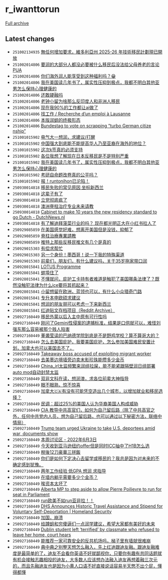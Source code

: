 # r_iwanttorun

[Full archive](archive.md)

## Latest changes

- `251002134935` [無任何增加要求，維多利亞州 2025-26 年技術移民計劃現已開放](../posts/r_iwanttorun/251002084242_1nvye9m.md)
- `251002014806` [要润的大部分人都没必要被什么移民后没法给父母养老的言论PUA](../posts/r_iwanttorun/251001172418_1nvehqt.md)
- `251002014806` [你们海外润人能享受到这种福利吗？😁](../posts/r_iwanttorun/251001073616_1nv1x68.md)
- `251002014806` [我在美国读几年书了，属实性压抑到极点，我都不明白其他亚男怎么保持心理健康的](../posts/r_iwanttorun/250930060223_1nu5fgx.md)
- `251002014806` [还敢硬融吗](../posts/r_iwanttorun/251001183754_1nvgjpg.md)
- `251002014806` [老钟小留为啥那么反印度人和非洲人移民](../posts/r_iwanttorun/251001152852_1nvbc8e.md)
- `251002014806` [现在我90%的工作都让ai做了](../posts/r_iwanttorun/251001050648_1nuzith.md)
- `251002014806` [找工作 / Recherche d’un emploi à Lausanne](../posts/r_iwanttorun/251001205228_1nvk6uk.md)
- `251002014806` [本版润蛆的终极形态](../posts/r_iwanttorun/251002010322_1nvq37t.md)
- `251002014806` [Bundestag to vote on scrapping “turbo German citize nship”](../posts/r_iwanttorun/251001223632_1nvmu1j.md)
- `251001015902` [电气大一想润，求建议/打醒](../posts/r_iwanttorun/251001013435_1nuvcxa.md)
- `251001015902` [中国强大到底能不能提高华人乃至亚裔在海外的地位？](../posts/r_iwanttorun/250930133830_1nudghi.md)
- `251001015902` [这次k签真的必须支持](../posts/r_iwanttorun/250930214203_1nuq66n.md)
- `251001015902` [各位我想了解现在日本反移民是不是特别严重](../posts/r_iwanttorun/250930160132_1nuh5kw.md)
- `251001015902` [我在美国读几年书了，属实性压抑到极点，我都不明白其他亚男怎么保持心理健康的](../posts/r_iwanttorun/250930060223_1nu5fgx.md)
- `251001015902` [考研自命题改卷真的公平吗？](../posts/r_iwanttorun/250930182236_1nukxlm.md)
- `251001015902` [报！runtonihon已沦陷！](../posts/r_iwanttorun/250930055316_1nu5a1a.md)
- `250930014818` [移民失败的常见原因 坐标新西兰](../posts/r_iwanttorun/250929204702_1nttkmp.md)
- `250930014818` [这辈子有了](../posts/r_iwanttorun/250929155720_1ntlump.md)
- `250930014818` [立党彻底疯了](../posts/r_iwanttorun/250929164242_1ntn1lc.md)
- `250930014818` [澳洲脊柱治疗专业未来请教](../posts/r_iwanttorun/250929133132_1nti3xu.md)
- `250930014818` [Cabinet to make 10 years the new residency standard to go Dutch - DutchNews.nl](../posts/r_iwanttorun/250929125523_1nth9qi.md)
- `250930014818` [有了解迪拜菠菜行业的吗？ 现在都光明正大在小红书拉人了](../posts/r_iwanttorun/250929114547_1ntfsdm.md)
- `250929085859` [在美国感觉好难，想离开美国但是没钱，抑郁了](../posts/r_iwanttorun/250929055507_1ntaa31.md)
- `250929085859` [脊柱治療專業請教](../posts/r_iwanttorun/250929082933_1ntcmf5.md)
- `250929085859` [推特上那些反移民推文有几个是真的](../posts/r_iwanttorun/250929040827_1nt8hyn.md)
- `250929015303` [有偿求帮忙](../posts/r_iwanttorun/250928202454_1nsynko.md)
- `250929015303` [另一个身份！墨西哥！说一下我的特殊渠道](../posts/r_iwanttorun/250928145441_1nsqdan.md)
- `250929015303` [前辈们，朋友们，有什么建议吗，关于35岁拖家带口润](../posts/r_iwanttorun/250928053841_1nsgewd.md)
- `250928015841` [LOTUS Programme](../posts/r_iwanttorun/250927162008_1nrzbwr.md)
- `250928015841` [蚌埠住了](../posts/r_iwanttorun/250927164903_1ns01qg.md)
- `250928015841` [不懂就问，庇护工卡持有者难道是触犯了美国哪条法律了？既然没触犯法律为什么ice要将其抓起来？](../posts/r_iwanttorun/250928003718_1nsav6j.md)
- `250928015841` [小留想留在欧洲，蓝领也可以，有什么小众猎奇门路](../posts/r_iwanttorun/250927141300_1nrwa5h.md)
- `250928015841` [专升本申欧硕求建议](../posts/r_iwanttorun/250927234819_1ns9wkh.md)
- `250928015841` [想润的朋友朋可以考虑一下来新西兰](../posts/r_iwanttorun/250927214610_1ns79ov.md)
- `250928015841` [红迪贴文存档项目（Reddit Archive）](../posts/r_iwanttorun/250927164559_1nrzz25.md)
- `250927160449` [移民外蒙以后入主中原有可行性吗](../posts/r_iwanttorun/250502044340_1kcsoos.md)
- `250927160449` [刚问了Gemini性侵案的逮捕标准，结果是口供就可以，难怪刘强东那么容易被那个贱人陷害](../posts/r_iwanttorun/250430214136_1kbs8bm.md)
- `250927160449` [董袭莹读的巴纳德学院到底是不是野鸡学校？算不算哥大的？](../posts/r_iwanttorun/250504041606_1kebajz.md)
- `250927160449` [怎么去美国庇护，我要美国庇护，怎么参加美国难民安置计划，加拿大也可以美国去不了，](../posts/r_iwanttorun/250503235213_1ke6m50.md)
- `250927160449` [Takeaway boss accused of exploiting migrant worker](../posts/r_iwanttorun/250501154609_1kcbz0x.md)
- `250927160449` [去美墨边境墙旁边卖末影珍珠能攒多少金币](../posts/r_iwanttorun/250505123848_1kfal3k.md)
- `250927160449` [China_irl太监频繁来润组拉屎，能不能紧跟隔壁润日组部署auto mod自动封禁太监](../posts/r_iwanttorun/250507044127_1kgozev.md)
- `250927160449` [双非文科在读，想润澳，求各位前辈大神指导](../posts/r_iwanttorun/250507043727_1kgox3e.md)
- `250927160449` [眼不眼熟，惊不惊喜](../posts/r_iwanttorun/250505203452_1kfm6v6.md)
- `250927160449` [加拿大🇨🇦有没有可能凭空造出几个城市，以增加就业和移民选择？](../posts/r_iwanttorun/250503014743_1kdhqch.md)
- `250927160449` [民调：超过25%的美国人认为华裔美国人构成威胁](../posts/r_iwanttorun/250503161407_1kdwm3s.md)
- `250927160449` [CIA 教导中共高官们，如何为自己留后路（除了中共高官之外，任何中共党内人员，想为自己留后路，也可以通过以下秘密方法，联络中情局）](../posts/r_iwanttorun/250503043134_1kdkmtb.md)
- `250927160449` [Trump team urged Ukraine to take U.S. deportees amid war, documents show](../posts/r_iwanttorun/250507114837_1kgvc72.md)
- `250927160449` [本周讨论区 - 2022年6月3日](../posts/r_iwanttorun/250502122630_1kczosq.md)
- `250927160449` [今天收到亚马逊纽约offer但是同时ICC抽中了H1B怎么选](../posts/r_iwanttorun/250501212621_1kck4fd.md)
- `250927160449` [稅後12刀豪華三拼飯](../posts/r_iwanttorun/250502160855_1kd4spc.md)
- `250927160449` [你们是如何下定决心去留学或移民的？我总是因为对未来的不确定感到犹豫。](../posts/r_iwanttorun/250503092236_1kdox01.md)
- `250927160449` [两年工作经验 低GPA 想润 求指导](../posts/r_iwanttorun/250507093452_1kgt74o.md)
- `250927160449` [在墙内躺平需要多少个金币？](../posts/r_iwanttorun/250506074226_1kfyszw.md)
- `250927160449` [唉资本太坏了](../posts/r_iwanttorun/250430123824_1kbff8k.md)
- `250927160449` [Alberta MP to step aside to allow Pierre Poilievre to run for seat in Parliament](../posts/r_iwanttorun/250502182450_1kd82nn.md)
- `250927160449` [run欧美不如run亚非拉！！](../posts/r_iwanttorun/250507031534_1kgnh91.md)
- `250927160449` [DHS Announces Historic Travel Assistance and Stipend for Voluntary Self-Deportation | Homeland Security](../posts/r_iwanttorun/250505143155_1kfd2nj.md)
- `250927160449` [加国，崩溃](../posts/r_iwanttorun/250501052105_1kc142o.md)
- `250927160449` [给蹲蛆和穷傻逼们一点润学建议，希望大家都有美好的未来](../posts/r_iwanttorun/250504033308_1keakch.md)
- `250927160449` [Dublin student left ‘terrified’ by classmate who refused to leave her home, court hears](../posts/r_iwanttorun/250506141835_1kg5n81.md)
- `250927160449` [能推荐一家可靠安全的反共机场吗，梯子里有墙就很难崩](../posts/r_iwanttorun/250506102035_1kg0zpc.md)
- `250927160449` [典中典之别整天想怎么融入，先上红迪跟迪友融。跟迪友融难度是最简单的了，迪友不会看你英语不好就鄙视你，只要你有趣有共同话题就有机会接触志趣相投的迪友，大多数人应该想办法融入迪友再想着融三次元的，而且先融迪友也是因为小黄人口语不好直接说话容易半天憋不出个屁，懂得都懂](../posts/r_iwanttorun/250502234140_1kdfadf.md)
